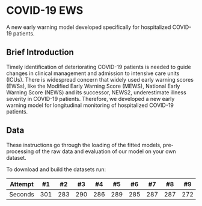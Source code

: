 # COVID-19 EWS
A new early warning model developed specifically for hospitalized COVID-19 patients.

## Brief Introduction
Timely identification of deteriorating COVID-19 patients is needed to guide changes in clinical management and admission to intensive care units (ICUs). There is widespread concern that widely used early warning scores (EWSs), like the Modified Early Warning Score (MEWS), National Early Warning
Score (NEWS) and its successor, NEWS2, underestimate illness severity in COVID-19 patients. Therefore, we developed a new early warning model for longitudinal monitoring of hospitalized COVID-19
patients. 

## Data
These instructions go through the loading of the fitted models, pre-processing of the raw data and evaluation of our model on your own dataset.

To download and build the datasets run:


Attempt | #1 | #2 | #3 | #4 | #5 | #6 | #7 | #8 | #9 | #10 | #11
--- | --- | --- | --- |--- |--- |--- |--- |--- |--- |--- |---
Seconds | 301 | 283 | 290 | 286 | 289 | 285 | 287 | 287 | 272 | 276 | 269
